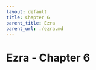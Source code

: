 ```yaml
---
layout: default
title: Chapter 6
parent_title: Ezra
parent_url: ./ezra.md
---
```


# Ezra - Chapter 6
